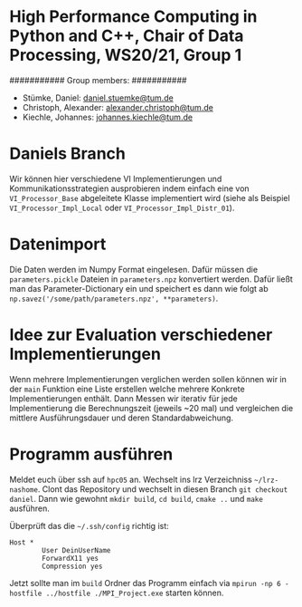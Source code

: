 # High Performance Computing in Python and C++, Chair of Data Processing, WS20/21, Group 1

###########
Group members:
###########
- Stümke, Daniel: 			daniel.stuemke@tum.de
- Christoph, Alexander:     alexander.christoph@tum.de
- Kiechle, Johannes: 		johannes.kiechle@tum.de

# Daniels Branch

Wir können hier verschiedene VI Implementierungen und Kommunikationsstrategien ausprobieren indem einfach eine von `VI_Processor_Base` abgeleitete Klasse implementiert wird (siehe als Beispiel `VI_Processor_Impl_Local` oder `VI_Processor_Impl_Distr_01`). 

# Datenimport

Die Daten werden im Numpy Format eingelesen. Dafür müssen die `parameters.pickle` Dateien in `parameters.npz` konvertiert werden. Dafür ließt man das Parameter-Dictionary ein und speichert es dann wie folgt ab `np.savez('/some/path/parameters.npz', **parameters)`.

# Idee zur Evaluation verschiedener Implementierungen

Wenn mehrere Implementierungen verglichen werden sollen können wir in der `main` Funktion eine Liste erstellen welche mehrere Konkrete Implementierungen enthält. Dann Messen wir iterativ für jede Implementierung die Berechnungszeit (jeweils ~20 mal) und vergleichen die mittlere Ausführungsdauer und deren Standardabweichung.

# Programm ausführen

Meldet euch über ssh auf `hpc05` an. Wechselt ins lrz Verzeichniss `~/lrz-nashome`. Clont das Repository und wechselt in diesen Branch `git checkout daniel`.
Dann wie gewohnt `mkdir build`, `cd build`, `cmake ..` und `make` ausführen. 

Überprüft das die `~/.ssh/config` richtig ist:
```text
Host *
        User DeinUserName
        ForwardX11 yes
        Compression yes
```

Jetzt sollte man im `build` Ordner das Programm einfach via `mpirun -np 6 -hostfile ../hostfile ./MPI_Project.exe` starten können.

